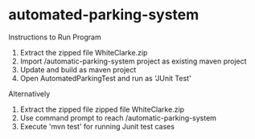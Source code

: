# automated-parking-system

Instructions to Run Program

1.  Extract the zipped file WhiteClarke.zip
2.  Import /automatic-parking-system project as existing maven project
3.  Update and build as maven project
4.  Open AutomatedParkingTest and run as 'JUnit Test'



Alternatively
1.   Extract the zipped file zipped file WhiteClarke.zip
2.  Use command prompt to reach /automatic-parking-system
3.  Execute 'mvn test' for running Junit test cases
